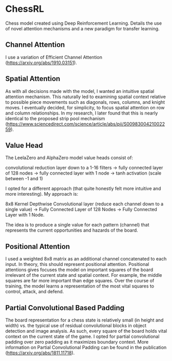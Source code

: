 # ChessRL
Chess model created using Deep Reinforcement Learning. Details the use of novel attention mechanisms and a new paradigm for transfer learning.

## Channel Attention
I use a variation of Efficient Channel Attention (https://arxiv.org/abs/1910.03151).

## Spatial Attention
As with all decisions made with the model, I wanted an intuitive spatial attention mechanism. This naturally led to examining spatial context relative to possible piece movements such as diagonals, rows, columns, and knight moves. I eventually decided, for simplicity, to focus spatial attention on row and column relationships. In my research, I later found that this is nearly identical to the proposed strip pool mechanism (https://www.sciencedirect.com/science/article/abs/pii/S0098300421002259).

## Value Head
The LeelaZero and AlphaZero model value heads consist of:

convolutional reduction layer down to a 1-16 filters -> fully connected layer of 128 nodes -> fully connected layer with 1 node -> tanh activation (scale between -1 and 1) 

I opted for a different approach (that quite honestly felt more intuitive and more interesting). My approach is: 

8x8 Kernel Depthwise Convolutional layer (reduce each channel down to a single value) -> Fully Connected Layer of 128 Nodes -> Fully Connected Layer with 1 Node. 

The idea is to produce a single value for each pattern (channel) that represents the current opportunities and hazards of the board.

## Positional Attention
I used a weighted 8x8 matrix as an additional channel concatenated to each input. In theory, this should represent positional attention. Positional attentions gives focuses the model on important squares of the board irrelevant of the current state and spatial context. For example, the middle squares are far more important than edge squares. Over the course of training, the model learns a representation of the most vital squares to control, attack, and defend.

## Partial Convolutional Based Padding
The board representation for a chess state is relatively small (in height and width) vs. the typical use of residual convolutional blocks in object detection and image analysis. As such, every square of the board holds vital context on the current state of the game. I opted for partial convolutional padding over zero padding as it maximizes boundary context. More information on Partial Convolutional Padding can be found in the publication (https://arxiv.org/abs/1811.11718).
